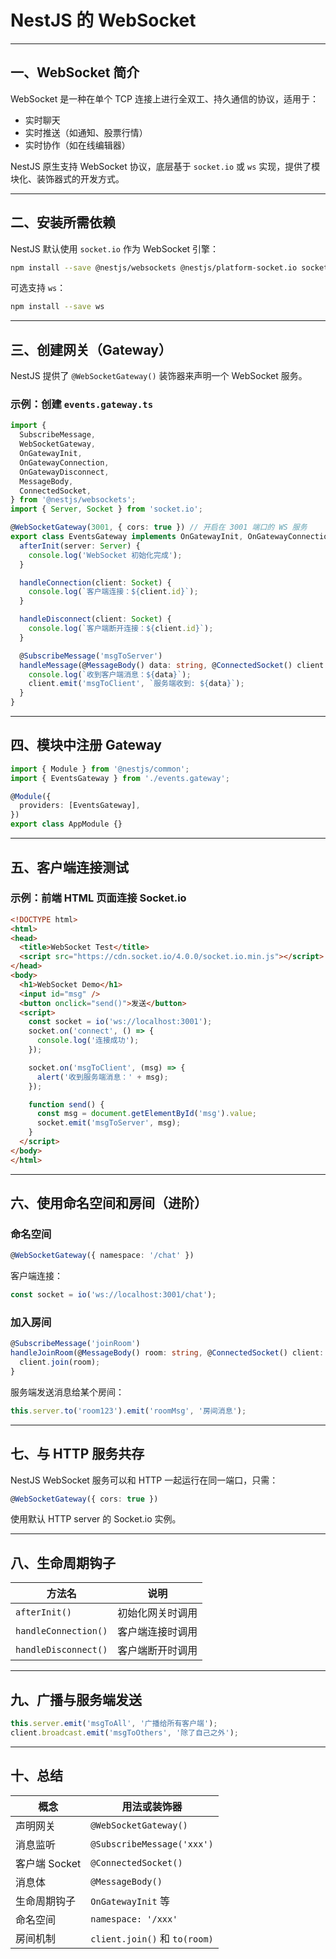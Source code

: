  
#  NestJS 的 WebSocket

---

## 一、WebSocket 简介

WebSocket 是一种在单个 TCP 连接上进行全双工、持久通信的协议，适用于：

* 实时聊天
* 实时推送（如通知、股票行情）
* 实时协作（如在线编辑器）

NestJS 原生支持 WebSocket 协议，底层基于 `socket.io` 或 `ws` 实现，提供了模块化、装饰器式的开发方式。

---

## 二、安装所需依赖

NestJS 默认使用 `socket.io` 作为 WebSocket 引擎：

```bash
npm install --save @nestjs/websockets @nestjs/platform-socket.io socket.io
```

可选支持 `ws`：

```bash
npm install --save ws
```

---

## 三、创建网关（Gateway）

NestJS 提供了 `@WebSocketGateway()` 装饰器来声明一个 WebSocket 服务。

### 示例：创建 `events.gateway.ts`

```ts
import {
  SubscribeMessage,
  WebSocketGateway,
  OnGatewayInit,
  OnGatewayConnection,
  OnGatewayDisconnect,
  MessageBody,
  ConnectedSocket,
} from '@nestjs/websockets';
import { Server, Socket } from 'socket.io';

@WebSocketGateway(3001, { cors: true }) // 开启在 3001 端口的 WS 服务
export class EventsGateway implements OnGatewayInit, OnGatewayConnection, OnGatewayDisconnect {
  afterInit(server: Server) {
    console.log('WebSocket 初始化完成');
  }

  handleConnection(client: Socket) {
    console.log(`客户端连接：${client.id}`);
  }

  handleDisconnect(client: Socket) {
    console.log(`客户端断开连接：${client.id}`);
  }

  @SubscribeMessage('msgToServer')
  handleMessage(@MessageBody() data: string, @ConnectedSocket() client: Socket): void {
    console.log(`收到客户端消息：${data}`);
    client.emit('msgToClient', `服务端收到: ${data}`);
  }
}
```

---

## 四、模块中注册 Gateway

```ts
import { Module } from '@nestjs/common';
import { EventsGateway } from './events.gateway';

@Module({
  providers: [EventsGateway],
})
export class AppModule {}
```

---

## 五、客户端连接测试

### 示例：前端 HTML 页面连接 Socket.io

```html
<!DOCTYPE html>
<html>
<head>
  <title>WebSocket Test</title>
  <script src="https://cdn.socket.io/4.0.0/socket.io.min.js"></script>
</head>
<body>
  <h1>WebSocket Demo</h1>
  <input id="msg" />
  <button onclick="send()">发送</button>
  <script>
    const socket = io('ws://localhost:3001');
    socket.on('connect', () => {
      console.log('连接成功');
    });

    socket.on('msgToClient', (msg) => {
      alert('收到服务端消息：' + msg);
    });

    function send() {
      const msg = document.getElementById('msg').value;
      socket.emit('msgToServer', msg);
    }
  </script>
</body>
</html>
```

---

## 六、使用命名空间和房间（进阶）

### 命名空间

```ts
@WebSocketGateway({ namespace: '/chat' })
```

客户端连接：

```js
const socket = io('ws://localhost:3001/chat');
```

### 加入房间

```ts
@SubscribeMessage('joinRoom')
handleJoinRoom(@MessageBody() room: string, @ConnectedSocket() client: Socket) {
  client.join(room);
}
```

服务端发送消息给某个房间：

```ts
this.server.to('room123').emit('roomMsg', '房间消息');
```

---

## 七、与 HTTP 服务共存

NestJS WebSocket 服务可以和 HTTP 一起运行在同一端口，只需：

```ts
@WebSocketGateway({ cors: true })
```

使用默认 HTTP server 的 Socket.io 实例。

---

## 八、生命周期钩子

| 方法名                  | 说明       |
| -------------------- | -------- |
| `afterInit()`        | 初始化网关时调用 |
| `handleConnection()` | 客户端连接时调用 |
| `handleDisconnect()` | 客户端断开时调用 |

---

## 九、广播与服务端发送

```ts
this.server.emit('msgToAll', '广播给所有客户端');
client.broadcast.emit('msgToOthers', '除了自己之外');
```

---

## 十、总结

| 概念         | 用法或装饰器                       |
| ---------- | ---------------------------- |
| 声明网关       | `@WebSocketGateway()`        |
| 消息监听       | `@SubscribeMessage('xxx')`   |
| 客户端 Socket | `@ConnectedSocket()`         |
| 消息体        | `@MessageBody()`             |
| 生命周期钩子     | `OnGatewayInit` 等            |
| 命名空间       | `namespace: '/xxx'`          |
| 房间机制       | `client.join()` 和 `to(room)` |

 